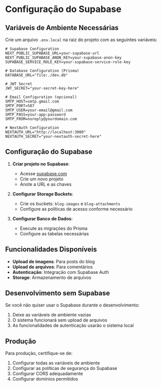# Configuração do Supabase

## Variáveis de Ambiente Necessárias

Crie um arquivo `.env.local` na raiz do projeto com as seguintes variáveis:

```env
# Supabase Configuration
NEXT_PUBLIC_SUPABASE_URL=your-supabase-url
NEXT_PUBLIC_SUPABASE_ANON_KEY=your-supabase-anon-key
SUPABASE_SERVICE_ROLE_KEY=your-supabase-service-role-key

# Database Configuration (Prisma)
DATABASE_URL="file:./dev.db"

# JWT Secret
JWT_SECRET="your-secret-key-here"

# Email Configuration (opcional)
SMTP_HOST=smtp.gmail.com
SMTP_PORT=587
SMTP_USER=your-email@gmail.com
SMTP_PASS=your-app-password
SMTP_FROM=noreply@yourdomain.com

# NextAuth Configuration
NEXTAUTH_URL="http://localhost:3000"
NEXTAUTH_SECRET="your-nextauth-secret-here"
```

## Configuração do Supabase

1. **Criar projeto no Supabase**:
   - Acesse [supabase.com](https://supabase.com)
   - Crie um novo projeto
   - Anote a URL e as chaves

2. **Configurar Storage Buckets**:
   - Crie os buckets: `blog-images` e `blog-attachments`
   - Configure as políticas de acesso conforme necessário

3. **Configurar Banco de Dados**:
   - Execute as migrações do Prisma
   - Configure as tabelas necessárias

## Funcionalidades Disponíveis

- **Upload de imagens**: Para posts do blog
- **Upload de arquivos**: Para comentários
- **Autenticação**: Integração com Supabase Auth
- **Storage**: Armazenamento de arquivos

## Desenvolvimento sem Supabase

Se você não quiser usar o Supabase durante o desenvolvimento:

1. Deixe as variáveis de ambiente vazias
2. O sistema funcionará sem upload de arquivos
3. As funcionalidades de autenticação usarão o sistema local

## Produção

Para produção, certifique-se de:

1. Configurar todas as variáveis de ambiente
2. Configurar as políticas de segurança do Supabase
3. Configurar CORS adequadamente
4. Configurar domínios permitidos